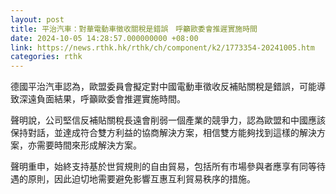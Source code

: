 ```yaml
---
layout: post
title: 平治汽車：對華電動車徵收關稅是錯誤　呼籲歐委會推遲實施時間
date: 2024-10-05 14:28:57.000000000 +08:00
link: https://news.rthk.hk/rthk/ch/component/k2/1773354-20241005.htm
categories: rthk
---
```


德國平治汽車認為，歐盟委員會擬定對中國電動車徵收反補貼關稅是錯誤，可能導致深遠負面結果，呼籲歐委會推遲實施時間。

聲明說，公司堅信反補貼關稅長遠會削弱一個產業的競爭力，認為歐盟和中國應該保持對話，並達成符合雙方利益的協商解決方案，相信雙方能夠找到這樣的解決方案，亦需要時間來形成解決方案。

聲明重申，始終支持基於世貿規則的自由貿易，包括所有市場參與者應享有同等待遇的原則，因此迫切地需要避免影響互惠互利貿易秩序的措施。
